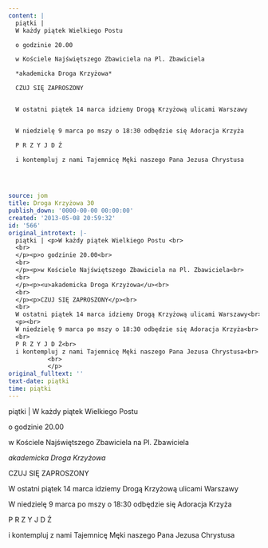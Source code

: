```yaml
---
content: |
  piątki | 
  W każdy piątek Wielkiego Postu 

  o godzinie 20.00

  w Kościele Najświętszego Zbawiciela na Pl. Zbawiciela

  *akademicka Droga Krzyżowa*

  CZUJ SIĘ ZAPROSZONY


  W ostatni piątek 14 marca idziemy Drogą Krzyżową ulicami Warszawy


  W niedzielę 9 marca po mszy o 18:30 odbędzie się Adoracja Krzyża

  P R Z Y J D Ź

  i kontempluj z nami Tajemnicę Męki naszego Pana Jezusa Chrystusa

           

           
source: jom
title: Droga Krzyżowa 30
publish_down: '0000-00-00 00:00:00'
created: '2013-05-08 20:59:32'
id: '566'
original_introtext: |-
  piątki | <p>W każdy piątek Wielkiego Postu <br>
  <br>
  </p><p>o godzinie 20.00<br>
  <br>
  </p><p>w Kościele Najświętszego Zbawiciela na Pl. Zbawiciela<br>
  <br>
  </p><p><u>akademicka Droga Krzyżowa</u><br>
  <br>
  </p><p>CZUJ SIĘ ZAPROSZONY</p><br>
  <br>
  W ostatni piątek 14 marca idziemy Drogą Krzyżową ulicami Warszawy<br>
  <p><br>
  W niedzielę 9 marca po mszy o 18:30 odbędzie się Adoracja Krzyża<br>
  <br>
  P R Z Y J D Ź<br>
  i kontempluj z nami Tajemnicę Męki naszego Pana Jezusa Chrystusa<br>
           <br>
           </p>
original_fulltext: ''
text-date: piątki
time: piątki
---
```

piątki | 
W każdy piątek Wielkiego Postu 

o godzinie 20.00

w Kościele Najświętszego Zbawiciela na Pl. Zbawiciela

*akademicka Droga Krzyżowa*

CZUJ SIĘ ZAPROSZONY


W ostatni piątek 14 marca idziemy Drogą Krzyżową ulicami Warszawy


W niedzielę 9 marca po mszy o 18:30 odbędzie się Adoracja Krzyża

P R Z Y J D Ź

i kontempluj z nami Tajemnicę Męki naszego Pana Jezusa Chrystusa

         

         


<!--{{json:{"created_date":"2013-05-08 20:59:32","publish_down":"0000-00-00 00:00:00","id":"566"}}}-->